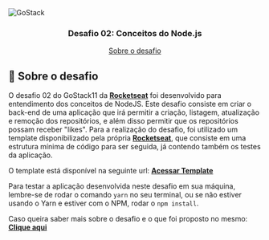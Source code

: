 <img alt="GoStack" src="https://storage.googleapis.com/golden-wind/bootcamp-gostack/header-desafios.png" />

<h3 align="center">
  Desafio 02: Conceitos do Node.js
</h3>

<p align="center">
  <a href="#rocket-sobre-o-desafio">Sobre o desafio</a>
</p>

## :rocket: Sobre o desafio

O desafio 02 do GoStack11 da **[Rocketseat](http://rocketseat.com.br/)** foi desenvolvido para entendimento dos conceitos de NodeJS. Este desafio consiste em criar o back-end de uma aplicação que irá permitir a criação, listagem, atualização e remoção dos repositórios, e além disso permitir que os repositórios possam receber "likes". Para a realização do desafio, foi utilizado um template disponibilizado pela própria **[Rocketseat](http://rocketseat.com.br/)**, que consiste em uma estrutura mínima de código para ser seguida, já contendo também os testes da aplicação.

O template está disponível na seguinte url: **[Acessar Template](https://github.com/Rocketseat/gostack-template-conceitos-nodejs)**

Para testar a aplicação desenvolvida neste desafio em sua máquina, lembre-se de rodar o comando `yarn` no seu terminal, ou se não estiver usando o Yarn e estiver com o NPM, rodar o `npm install`.

Caso queira saber mais sobre o desafio e o que foi proposto no mesmo: **[Clique aqui](https://github.com/Rocketseat/bootcamp-gostack-desafios/tree/master/desafio-conceitos-nodejs)**